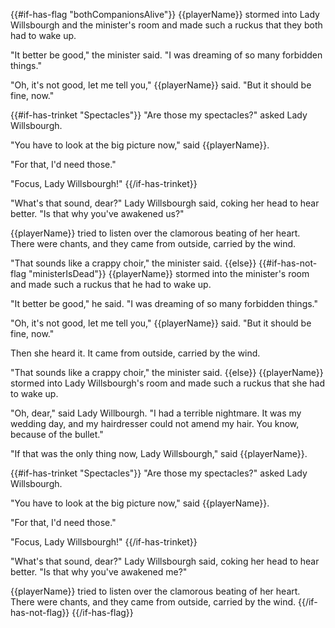 {{#if-has-flag "bothCompanionsAlive"}}
{{playerName}} stormed into Lady Willsbourgh and the minister's room and made such a ruckus that they both had to wake up.

"It better be good," the minister said. "I was dreaming of so many forbidden things."

"Oh, it's not good, let me tell you," {{playerName}} said. "But it should be fine, now."

{{#if-has-trinket "Spectacles"}}
"Are those my spectacles?" asked Lady Willsbourgh.

"You have to look at the big picture now," said {{playerName}}.

"For that, I'd need those."

"Focus, Lady Willsbourgh!"
{{/if-has-trinket}}

"What's that sound, dear?" Lady Willsbourgh said, coking her head to hear better. "Is that why you've awakened us?"

{{playerName}} tried to listen over the clamorous beating of her heart. There were chants, and they came from outside, carried by the wind.

"That sounds like a crappy choir," the minister said.
{{else}}
{{#if-has-not-flag "ministerIsDead"}}
{{playerName}} stormed into the minister's room and made such a ruckus that he had to wake up.

"It better be good," he said. "I was dreaming of so many forbidden things."

"Oh, it's not good, let me tell you," {{playerName}} said. "But it should be fine, now."

Then she heard it. It came from outside, carried by the wind.

"That sounds like a crappy choir," the minister said.
{{else}}
{{playerName}} stormed into Lady Willsbourgh's room and made such a ruckus that she had to wake up.

"Oh, dear," said Lady Willbourgh. "I had a terrible nightmare. It was my wedding day, and my hairdresser could not amend my hair. You know, because of the bullet."

"If that was the only thing now, Lady Willsbourgh," said {{playerName}}.

{{#if-has-trinket "Spectacles"}}
"Are those my spectacles?" asked Lady Willsbourgh.

"You have to look at the big picture now," said {{playerName}}.

"For that, I'd need those."

"Focus, Lady Willsbourgh!"
{{/if-has-trinket}}

"What's that sound, dear?" Lady Willsbourgh said, coking her head to hear better. "Is that why you've awakened me?"

{{playerName}} tried to listen over the clamorous beating of her heart. There were chants, and they came from outside, carried by the wind.
{{/if-has-not-flag}}
{{/if-has-flag}}
